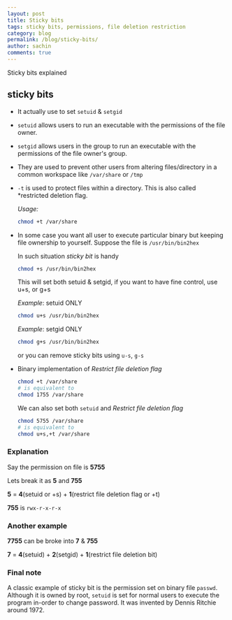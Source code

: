 ```yaml
---
layout: post
title: Sticky bits
tags: sticky bits, permissions, file deletion restriction
category: blog
permalink: /blog/sticky-bits/
author: sachin
comments: true
---
```


Sticky bits explained


## sticky bits

- It actually use to set `setuid` & `setgid`
- `setuid` allows users to run an executable with the permissions of
  the file owner.
- `setgid` allows users in the group to run an executable with the
  permissions of the file owner's group.
- They are used to prevent other users from altering files/directory
  in a common workspace like `/var/share` or `/tmp`
- `-t` is used to protect files within a directory. This is also
  called *restricted deletion flag.

     *Usage:*

	``` bash
	chmod +t /var/share
	```

- In some case you want all user to execute particular binary but
  keeping file ownership to yourself. Suppose the file is
  `/usr/bin/bin2hex`

    In such situation *sticky bit* is handy

	``` bash
	chmod +s /usr/bin/bin2hex
	```

    This will set both setuid & setgid, if you want to have fine
    control, use u+s, or g+s

    *Example*: setuid ONLY

	``` bash
	chmod u+s /usr/bin/bin2hex
	```

    *Example*: setgid ONLY

	``` bash
	chmod g+s /usr/bin/bin2hex
	```

    or you can remove sticky bits using `u-s`, `g-s`

-   Binary implementation of *Restrict file deletion flag*

	``` bash
	chmod +t /var/share
    # is equivalent to
	chmod 1755 /var/share
	```

    We can also set both `setuid` and *Restrict file deletion flag*

	``` bash
	chmod 5755 /var/share
	# is equivalent to
	chmod u+s,+t /var/share
	```

### Explanation

   Say the permission on file is **5755**

   Lets break it as **5** and **755**

   **5** = **4**(setuid or +s) + **1**(restrict file deletion flag or +t)

   **755** is `rwx-r-x-r-x`


### Another example

   **7755** can be broke into **7** & **755**

   **7** = **4**(setuid) + **2**(setgid) + **1**(restrict file deletion bit)

### Final note

   A classic example of sticky bit is the permission set on binary
   file `passwd`. Although it is owned by root, `setuid` is set for
   normal users to execute the program in-order to change password. It
   was invented by Dennis Ritchie around 1972.
